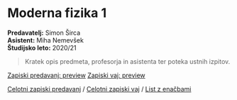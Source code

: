 # Moderna fizika 1
**Predavatelj:** Simon Širca \
**Asistent:** Miha Nemevšek \
**Študijsko leto:** 2020/21 

> Kratek opis predmeta, profesorja in asistenta ter poteka ustnih izpitov.

[Zapiski predavanj: preview]()
[Zapiski vaj: preview]()

[Celotni zapiski predavanj](https://drive.google.com/file/d/1SJOnrY-tBoTU4-O9Dxm6my7nW9bSTiM0/view?usp=sharing) /
[Celotni zapiski vaj](https://drive.google.com/file/d/1d9fiQYJu3nuIfcYfiFhVwoTstNsBWuCp/view?usp=sharing) /
[List z enačbami](https://drive.google.com/file/d/1r681ofKuthkTrszMKtcSk1fDUSLsIxLU/view?usp=sharing)

